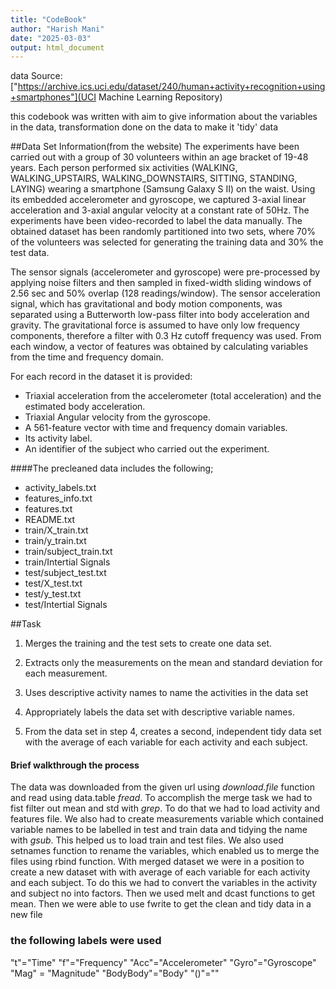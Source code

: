 ```yaml
---
title: "CodeBook"
author: "Harish Mani"
date: "2025-03-03"
output: html_document
---
```



data Source: ["https://archive.ics.uci.edu/dataset/240/human+activity+recognition+using+smartphones"](UCI Machine Learning Repository)

this codebook was written with aim to give information about the variables in the data, transformation done on the data to make it 'tidy' data

##Data Set Information(from the website)
The experiments have been carried out with a group of 30 volunteers within an age bracket of 19-48 years. Each person performed six activities (WALKING, WALKING_UPSTAIRS, WALKING_DOWNSTAIRS, SITTING, STANDING, LAYING) wearing a smartphone (Samsung Galaxy S II) on the waist. Using its embedded accelerometer and gyroscope, we captured 3-axial linear acceleration and 3-axial angular velocity at a constant rate of 50Hz. The experiments have been video-recorded to label the data manually. The obtained dataset has been randomly partitioned into two sets, where 70% of the volunteers was selected for generating the training data and 30% the test data. 

The sensor signals (accelerometer and gyroscope) were pre-processed by applying noise filters and then sampled in fixed-width sliding windows of 2.56 sec and 50% overlap (128 readings/window). The sensor acceleration signal, which has gravitational and body motion components, was separated using a Butterworth low-pass filter into body acceleration and gravity. The gravitational force is assumed to have only low frequency components, therefore a filter with 0.3 Hz cutoff frequency was used. From each window, a vector of features was obtained by calculating variables from the time and frequency domain.

For each record in the dataset it is provided:
- Triaxial acceleration from the accelerometer (total acceleration) and the estimated body acceleration.
- Triaxial Angular velocity from the gyroscope. 
- A 561-feature vector with time and frequency domain variables. 
- Its activity label. 
- An identifier of the subject who carried out the experiment. 

####The precleaned data includes the following;
- activity_labels.txt
- features_info.txt
- features.txt
- README.txt
- train/X_train.txt
- train/y_train.txt
- train/subject_train.txt 
- train/Intertial Signals
- test/subject_test.txt
- test/X_test.txt
- test/y_test.txt 
- test/Intertial Signals


##Task
1. Merges the training and the test sets to create one data set.

2. Extracts only the measurements on the mean and standard deviation for each measurement. 

3. Uses descriptive activity names to name the activities in the data set

4. Appropriately labels the data set with descriptive variable names. 

5. From the data set in step 4, creates a second, independent tidy data set with the average of each variable for each activity and each subject.

#### Brief walkthrough the process
The data was downloaded from the given url using *download.file* function and read using data.table *fread*. To accomplish the merge task we had to fist filter out mean and std with *grep*. To do that we had to load activity and features file. We also had to create measurements variable which contained variable names to be labelled in test and train data and tidying the name with *gsub*. This helped us to load train and test files. We also used setnames function to rename the variables, which enabled us to merge the files using rbind function. 
With merged dataset we were in a position to create a new dataset with with average of each variable for each activity and each subject. To do this we had to convert the variables in the activity and subject no into factors. Then we used melt and dcast functions to get mean. Then we were able to use fwrite to get the clean and tidy data in a new file

### the following labels were used 
"t"="Time"
"f"="Frequency"
"Acc"="Accelerometer"
"Gyro"="Gyroscope"
"Mag" = "Magnitude"
"BodyBody"="Body"
"()"=""


